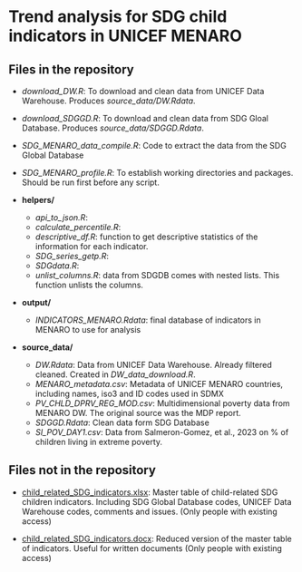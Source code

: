 # Trend analysis for SDG child indicators in UNICEF MENARO

## Files in the repository

-   *download_DW.R*: To download and clean data from UNICEF Data Warehouse. Produces *source_data/DW.Rdata*.

-   *download_SDGGD.R*: To download and clean data from SDG Gloal Database. Produces *source_data/SDGGD.Rdata*.

-   *SDG_MENARO_data_compile.R*: Code to extract the data from the SDG Global Database

-   *SDG_MENARO_profile.R*: To establish working directories and packages. Should be run first before any script.

-   **helpers/**

    -   *api_to_json.R*:
    -   *calculate_percentile.R*:
    -   *descriptive_df.R*: function to get descriptive statistics of the information for each indicator.
    -   *SDG_series_getp.R*:
    -   *SDGdata.R*:
    -   *unlist_columns.R*: data from SDGDB comes with nested lists. This function unlists the columns.

-   **output/**

    -   *INDICATORS_MENARO.Rdata*: final database of indicators in MENARO to use for analysis

-   **source_data/**

    -   *DW.Rdata*: Data from UNICEF Data Warehouse. Already filtered cleaned. Created in *DW_data_download.R*.
    -   *MENARO_metadata.csv*: Metadata of UNICEF MENARO countries, including names, iso3 and ID codes used in SDMX
    -   *PV_CHLD_DPRV_REG_MOD.csv*: Multidimensional poverty data from MENARO DW. The original source was the MDP report.
    -   *SDGGD.Rdata*: Clean data form SDG Database
    -   *SI_POV_DAY1.csv*: Data from Salmeron-Gomez, et al., 2023 on % of children living in extreme poverty.

## Files not in the repository

-   [child_related_SDG_indicators.xlsx](https://unicef-my.sharepoint.com/:x:/r/personal/spalmas_unicef_org/Documents/MENARO%20SDG/child_related_SDG_indicators.xlsx?d=wa4abddb44036478db00fa74ee2a9ab25&csf=1&web=1&e=K1uSLa): Master table of child-related SDG children indicators. Including SDG Global Database codes, UNICEF Data Warehouse codes, comments and issues. (Only people with existing access)

-   [child_related_SDG_indicators.docx](https://unicef-my.sharepoint.com/:w:/r/personal/spalmas_unicef_org/Documents/MENARO%20SDG/child_related_SDG_indicators.docx?d=we824a41d4492476f8fc85c4a26306185&csf=1&web=1&e=giRpjV): Reduced version of the master table of indicators. Useful for written documents (Only people with existing access)
